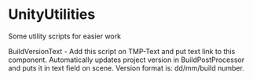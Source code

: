 # UnityUtilities

Some utility scripts for easier work

BuildVersionText - Add this script on TMP-Text and put text link to this component. Automatically updates project version in BuildPostProcessor and puts it in text field on scene. Version format is: dd/mm/build number. 
